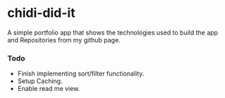 # chidi-did-it

A simple portfolio app that shows the technologies used to build the app and Repositories from my github page.



### Todo

- Finish implementing sort/filter functionality.
- Setup Caching.
- Enable read me view.

